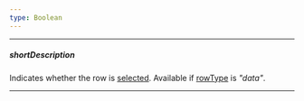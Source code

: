 ```yaml
---
type: Boolean
---
```

---
##### shortDescription
Indicates whether the row is [selected](/concepts/05%20Widgets/DataGrid/50%20Selection '/Documentation/Guide/Widgets/DataGrid/Selection/'). Available if [rowType](/api-reference/10%20UI%20Widgets/dxDataGrid/6%20Row/rowType.md '/Documentation/ApiReference/UI_Widgets/dxDataGrid/Row/#rowType') is *"data"*.

---
